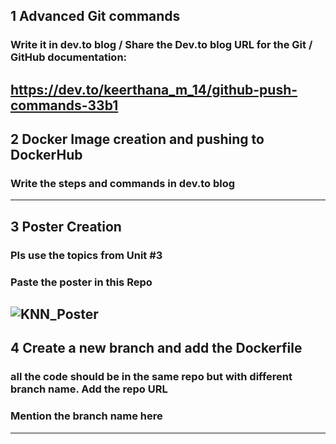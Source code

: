 ## 1 Advanced Git commands 
###  Write it in dev.to blog / Share the Dev.to blog URL for the Git / GitHub documentation:
https://dev.to/keerthana_m_14/github-push-commands-33b1
-----
## 2 Docker Image creation and pushing to DockerHub
###  Write the steps and commands in dev.to blog
-----
## 3 Poster Creation
###  Pls use the topics from Unit #3
###  Paste the poster in this Repo
![KNN_Poster](https://github.com/user-attachments/assets/dd6a9ea6-a620-467c-8c50-80247d000196)
-----
## 4 Create a new branch and add the Dockerfile
###  all the code should be in the same repo but with different branch name. Add the repo URL
###  Mention the branch name here
-----
